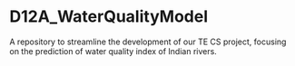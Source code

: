 # D12A_WaterQualityModel
A repository to streamline the development of our TE CS project, focusing on the prediction of water quality index of Indian rivers.
